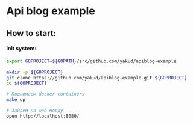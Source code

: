# Api blog example

## How to start:

#### Init system:
```sh
export GOPROJECT=${GOPATH}/src/github.com/yakud/apiblog-example

mkdir -p ${GOPROJECT}
git clone https://github.com/yakud/apiblog-example.git ${GOPROJECT}
cd ${GOPROJECT}

# Поднимаем docker containers
make up

# Зайдем на web морду
open http://localhost:8080/
```